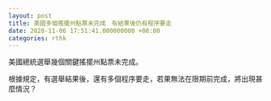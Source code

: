 ```yaml
---
layout: post
title: 美國多個搖擺州點票未完成　有結果後仍有程序要走
date: 2020-11-06 17:51:41.000000000 +08:00
categories: rthk
---
```


美國總統選舉幾個關鍵搖擺州點票未完成。

根據規定，有選舉結果後，還有多個程序要走，若果無法在限期前完成，將出現甚麼情況？
